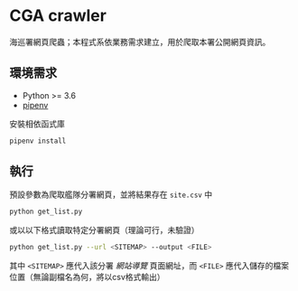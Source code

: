 # CGA crawler

海巡署網頁爬蟲；本程式系依業務需求建立，用於爬取本署公開網頁資訊。


## 環境需求

* Python >= 3.6
* [pipenv](https://pipenv.readthedocs.io/en/latest/)

安裝相依函式庫

```bash
pipenv install
```


## 執行

預設參數為爬取艦隊分署網頁，並將結果存在 `site.csv` 中

```bash
python get_list.py
```

或以以下格式讀取特定分署網頁（理論可行，未驗證）

```bash
python get_list.py --url <SITEMAP> --output <FILE>
```

其中 `<SITEMAP>` 應代入該分署 *網站導覽* 頁面網址，而 `<FILE>` 應代入儲存的檔案位置（無論副檔名為何，將以csv格式輸出）

